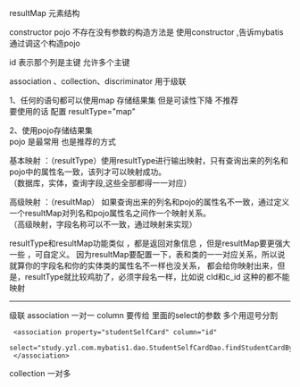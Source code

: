  
 
resultMap 元素结构  

<resultMap>
	<constructor>
		<idArg/>
		<arg/>
	</constructor>
	<id/>
	<result/>
	<association/>
	<collection/>
	<discriminator>
		<case/>
	</discriminator>
</resultMap>
  

constructor   pojo 不存在没有参数的构造方法是   使用constructor  ,告诉mybatis 通过调这个构造pojo

id   表示那个列是主键    允许多个主键


association  、collection、discriminator  用于级联


1、任何的语句都可以使用map 存储结果集    但是可读性下降  不推荐   
要使用的话 配置 resultType="map"   


2、使用pojo存储结果集  
  pojo 是最常用  也是推荐的方式
  
  
基本映射 ：（resultType）使用resultType进行输出映射，只有查询出来的列名和pojo中的属性名一致，该列才可以映射成功。  
                  （数据库，实体，查询字段,这些全部都得一一对应）  
                  
高级映射 ：（resultMap） 如果查询出来的列名和pojo的属性名不一致，通过定义一个resultMap对列名和pojo属性名之间作一个映射关系。  
                   （高级映射，字段名称可以不一致，通过映射来实现）

resultType和resultMap功能类似 ，都是返回对象信息 ，但是resultMap要更强大一些 ，可自定义。
因为resultMap要配置一下，表和类的一一对应关系，所以说就算你的字段名和你的实体类的属性名不一样也没关系，
都会给你映射出来，但是，resultType就比较鸡肋了，必须字段名一样，比如说 cId和c_id 这种的都不能映射   


-------

级联 
association 一对一   column 要传给 里面的select的参数 多个用逗号分割

     <association property="studentSelfCard" column="id" 
       select="study.yzl.com.mybatis1.dao.StudentSelfCardDao.findStudentCardByStudentId">
     </association>  

collection  一对多   

   <collection property="studentLectureList"  column="id"  
     	select="study.yzl.com.mybatis1.dao.StudentLectureDao.findStudentLectureByStudentId">
     </collection>

     
     
     
     